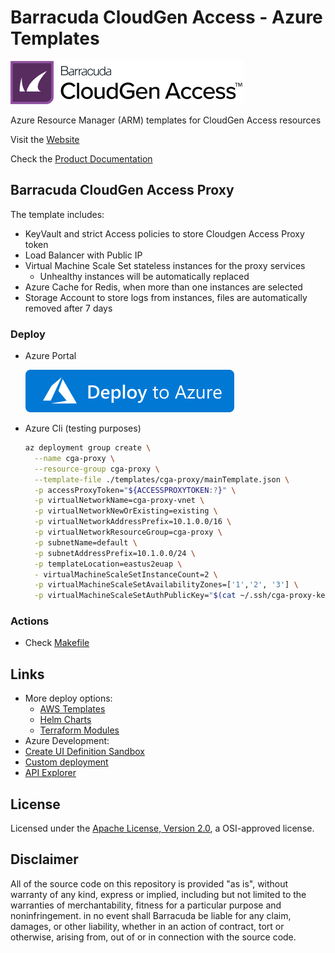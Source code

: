 # Barracuda CloudGen Access - Azure Templates

![Barracuda CloudGen Access](./misc/cga-logo.png)

Azure Resource Manager (ARM) templates for CloudGen Access resources

Visit the [Website](https://www.barracuda.com/products/cloudgen-access)

Check the [Product Documentation](https://campus.barracuda.com/product/cloudgenaccess/doc/93201218/overview/)

## Barracuda CloudGen Access Proxy

The template includes:

- KeyVault and strict Access policies to store Cloudgen Access Proxy token
- Load Balancer with Public IP
- Virtual Machine Scale Set stateless instances for the proxy services
  - Unhealthy instances will be automatically replaced
- Azure Cache for Redis, when more than one instances are selected
- Storage Account to store logs from instances, files are automatically removed after 7 days

### Deploy

- Azure Portal

  [![Deploy To Azure](./misc/deploytoazure.svg?sanitize=true)](https://azuremarketplace.microsoft.com/en-us/marketplace/apps/barracudanetworks.barracuda-cga-proxy?tab=Overview)

- Azure Cli (testing purposes)

  ```sh
  az deployment group create \
    --name cga-proxy \
    --resource-group cga-proxy \
    --template-file ./templates/cga-proxy/mainTemplate.json \
    -p accessProxyToken="${ACCESSPROXYTOKEN:?}" \
    -p virtualNetworkName=cga-proxy-vnet \
    -p virtualNetworkNewOrExisting=existing \
    -p virtualNetworkAddressPrefix=10.1.0.0/16 \
    -p virtualNetworkResourceGroup=cga-proxy \
    -p subnetName=default \
    -p subnetAddressPrefix=10.1.0.0/24 \
    -p templateLocation=eastus2euap \
    - virtualMachineScaleSetInstanceCount=2 \
    -p virtualMachineScaleSetAvailabilityZones=['1','2', '3'] \
    -p virtualMachineScaleSetAuthPublicKey="$(cat ~/.ssh/cga-proxy-key.pub)"
  ```

### Actions

- Check [Makefile](./Makefile)

## Links

- More deploy options:
  - [AWS Templates](https://github.com/barracuda-cloudgen-access/aws-templates)
  - [Helm Charts](https://github.com/barracuda-cloudgen-access/helm-charts)
  - [Terraform Modules](https://github.com/barracuda-cloudgen-access/terraform-modules)
- Azure Development:
- [Create UI Definition Sandbox](https://portal.azure.com/?feature.customPortal=false#blade/Microsoft_Azure_CreateUIDef/SandboxBlade)
- [Custom deployment](https://portal.azure.com/?feature.customPortal=false#create/Microsoft.Template)
- [API Explorer](https://docs.microsoft.com/en-us/rest/api/resources/providers/get)

## License

Licensed under the [Apache License, Version 2.0](http://www.apache.org/licenses/LICENSE-2.0), a OSI-approved license.

## Disclaimer

All of the source code on this repository is provided "as is", without warranty of any kind,
express or implied, including but not limited to the warranties of merchantability,
fitness for a particular purpose and noninfringement. in no event shall Barracuda be liable for any claim,
damages, or other liability, whether in an action of contract, tort or otherwise, arising from,
out of or in connection with the source code.
